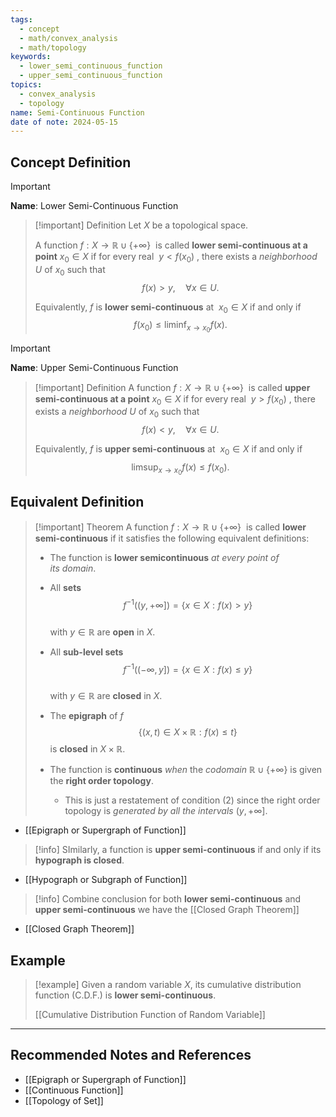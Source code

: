 ```yaml
---
tags:
  - concept
  - math/convex_analysis
  - math/topology
keywords:
  - lower_semi_continuous_function
  - upper_semi_continuous_function
topics:
  - convex_analysis
  - topology
name: Semi-Continuous Function
date of note: 2024-05-15
---
```


## Concept Definition

>[!important]
>**Name**:  Lower Semi-Continuous Function

>[!important] Definition
>Let $X$ be a topological space.
>
>A function $f: X \to \mathbb{R} \cup\{+\infty\}$  is called **lower semi-continuous at a point** $x_{0}\in X$ if for every real  $y < f(x_{0})$ , there exists a *neighborhood* $U$ of $x_{0}$ such that
>$$
>f(x) > y, \quad \forall x \in U.
>$$
>  
>Equivalently, $f$ is **lower semi-continuous** at  $x_{0}\in X$ if and only if
>$$
>f(x_{0}) \le \liminf_{ x \to  x_{0}}f(x). 
>$$



>[!important]
>**Name**:  Upper Semi-Continuous Function

>[!important] Definition
>A function $f: X \to \mathbb{R} \cup\{+\infty\}$  is called **upper semi-continuous at a point** $x_{0}\in X$ if for every real  $y > f(x_{0})$ , there exists a *neighborhood* $U$ of $x_{0}$ such that
>$$
>f(x) < y, \quad \forall x \in U.
>$$
>  
>Equivalently, $f$ is **upper semi-continuous** at  $x_{0}\in X$ if and only if
>$$
>\limsup_{ x \to  x_{0}}f(x) \le f(x_{0}). 
>$$


## Equivalent Definition

>[!important] Theorem
>A function $f: X \to \mathbb{R} \cup\{+\infty\}$  is called **lower semi-continuous** if it satisfies the following equivalent definitions:
>- The function is **lower semicontinuous** *at every point of its domain*.
>- All **sets**
>$$
>f^{-1}((y, +\infty]) = \{ x\in X: f(x) > y \}
>$$  
>with $y \in \mathbb{R}$ are **open** in $X$.
>- All **sub-level sets**
>$$
>f^{-1}((-\infty, y]) = \{ x\in X: f(x) \le y \}
>$$  
>with $y \in \mathbb{R}$ are **closed** in $X$.
>- The **epigraph** of $f$
>$$
>\{ (x, t) \in X \times \mathbb{R}: f(x) \le t \}
>$$
>is **closed** in $X \times \mathbb{R}$.
>
>- The function is **continuous** *when* the *codomain* $\mathbb{R} \cup \{+\infty  \}$ is given the **right order topology**.
>	- This is just a restatement of condition (2) since the right order topology is *generated by all the intervals* $(y, +\infty]$.

- [[Epigraph or Supergraph of Function]]


>[!info]
>SImilarly, a function is **upper semi-continuous** if and only if its **hypograph is closed**.


- [[Hypograph or Subgraph of Function]]

>[!info]
>Combine conclusion for both **lower semi-continuous** and **upper semi-continuous** we have the [[Closed Graph Theorem]]

- [[Closed Graph Theorem]]


## Example

>[!example]
>Given a random variable $X$,  its cumulative distribution function (C.D.F.) is **lower semi-continuous**.
>
>[[Cumulative Distribution Function of Random Variable]]



-----------
##  Recommended Notes and References

- [[Epigraph or Supergraph of Function]]
- [[Continuous Function]]
- [[Topology of Set]]